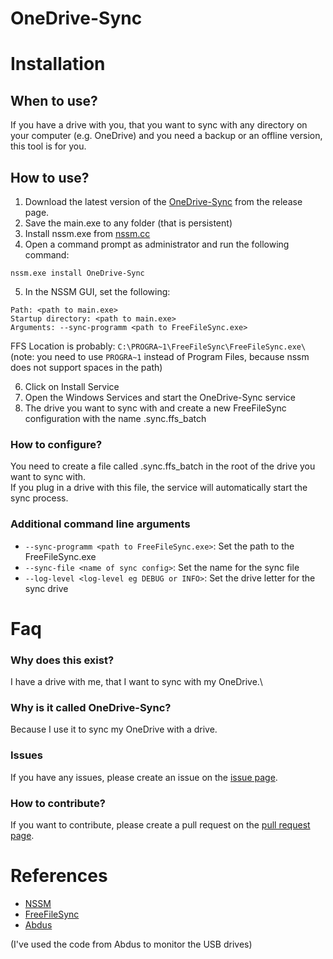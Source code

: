 # OneDrive-Sync

# Installation

## When to use?
If you have a drive with you, that you want to sync with any directory on your computer (e.g. OneDrive) and you need a backup or an offline version, this tool is for you.

## How to use?

1. Download the latest version of the [OneDrive-Sync](https://github.com/Justin8303/onedrive-sync/releases) from the release page.
2. Save the main.exe to any folder (that is persistent)
3. Install nssm.exe from [nssm.cc](https://nssm.cc/download)
4. Open a command prompt as administrator and run the following command:
```
nssm.exe install OneDrive-Sync
```
5. In the NSSM GUI, set the following:
```
Path: <path to main.exe>
Startup directory: <path to main.exe>
Arguments: --sync-programm <path to FreeFileSync.exe>
```
FFS Location is probably: `C:\PROGRA~1\FreeFileSync\FreeFileSync.exe\`
(note: you need to use `PROGRA~1` instead of Program Files, because nssm does not support spaces in the path)

6. Click on Install Service
7. Open the Windows Services and start the OneDrive-Sync service
8. The drive you want to sync with and create a new FreeFileSync configuration with the name .sync.ffs_batch

### How to configure?
You need to create a file called .sync.ffs_batch in the root of the drive you want to sync with.\
If you plug in a drive with this file, the service will automatically start the sync process.

### Additional command line arguments
- `--sync-programm <path to FreeFileSync.exe>`: Set the path to the FreeFileSync.exe
- `--sync-file <name of sync config>`: Set the name for the sync file
- `--log-level <log-level eg DEBUG or INFO>`: Set the drive letter for the sync drive

# Faq

### Why does this exist?
I have a drive with me, that I want to sync with my OneDrive.\

### Why is it called OneDrive-Sync?
Because I use it to sync my OneDrive with a drive.

### Issues
If you have any issues, please create an issue on the [issue page](https://github.com/Justin8303/onedrive-sync/issues).

### How to contribute?
If you want to contribute, please create a pull request on the [pull request page](https://github.com/Justin8303/onedrive-sync/pulls).

# References
- [NSSM](https://nssm.cc/)
- [FreeFileSync](https://freefilesync.org/)
- [Abdus](https://abdus.dev/posts/python-monitor-usb/)

(I've used the code from Abdus to monitor the USB drives)